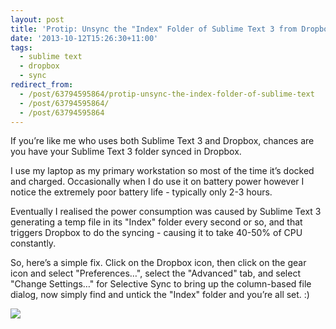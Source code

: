 ```yaml
---
layout: post
title: 'Protip: Unsync the "Index" Folder of Sublime Text 3 from Dropbox'
date: '2013-10-12T15:26:30+11:00'
tags:
  - sublime text
  - dropbox
  - sync
redirect_from:
  - /post/63794595864/protip-unsync-the-index-folder-of-sublime-text
  - /post/63794595864/
  - /post/63794595864
---
```


If you’re like me who uses both Sublime Text 3 and Dropbox, chances are you have your Sublime Text 3 folder synced in Dropbox.

I use my laptop as my primary workstation so most of the time it’s docked and charged. Occasionally when I do use it on battery power however I notice the extremely poor battery life - typically only 2-3 hours.

Eventually I realised the power consumption was caused by Sublime Text 3 generating a temp file in its "Index" folder every second or so, and that triggers Dropbox to do the syncing - causing it to take 40-50% of CPU constantly.

So, here’s a simple fix. Click on the Dropbox icon, then click on the gear icon and select "Preferences…", select the "Advanced" tab, and select "Change Settings…" for Selective Sync to bring up the column-based file dialog, now simply find and untick the "Index" folder and you’re all set. :)

![](/img/posts/old/tumblr_inline_mujg5idzne1qalr27.png)
